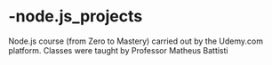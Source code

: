 # -node.js_projects
Node.js course (from Zero to Mastery) carried out by the Udemy.com platform. Classes were taught by Professor Matheus Battisti
